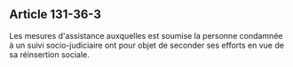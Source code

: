Article 131-36-3
----
Les mesures d'assistance auxquelles est soumise la personne condamnée à un suivi
socio-judiciaire ont pour objet de seconder ses efforts en vue de sa réinsertion
sociale.
